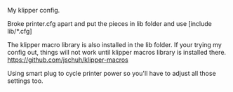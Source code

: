 My klipper config.

Broke printer.cfg apart and put the pieces in lib folder and use [include lib/*.cfg]

The klipper macro library is also installed in the lib folder. If your trying my config out, things will not work until klipper macros library is installed there. 
https://github.com/jschuh/klipper-macros

Using smart plug to cycle printer power so you'll have to adjust all those settings too.
